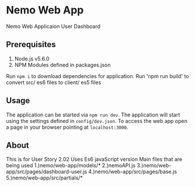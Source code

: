 Nemo Web App
================

Nemo Web Applicaion User Dashboard

## Prerequisites

1. Node.js v5.6.0
2. NPM Modules defined in packages.json

Run `npm i` to download dependencies for application.
Run 'npm run build' to convert src/ es6 files to client/ es5 files

## Usage

The application can be started via `npm run dev`. The application will start using the settings defined in `config/dev.json`. To access the web app open a page in your browser pointing at `localhost:3000`. 

## About
This is for User Story 2.02
Uses Es6 javaScript version
Main files that are being used 
  1.)nemo/web-app/models/*
  2.)nemoAPI.js
  3.)nemo/web-app/src/pages/dashboard-user.js
  4.)nemo/web-app/src/pages/base.js
  5.)nemo/web-app/src/partials/*
  
